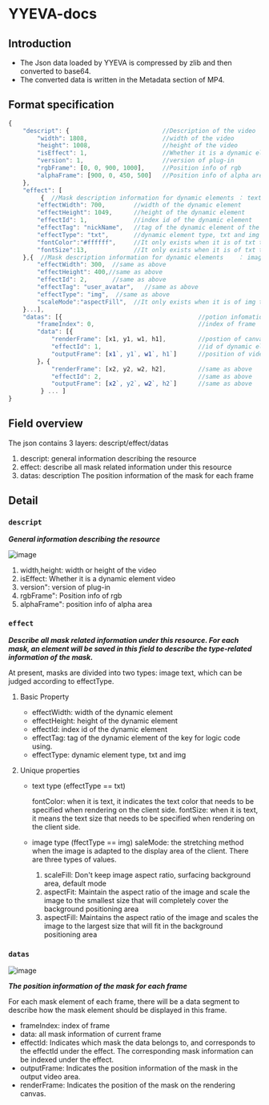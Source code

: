# YYEVA-docs

## Introduction

* The Json data loaded by YYEVA is compressed by zlib and then converted to base64.
* The converted data is written in the Metadata section of MP4.

## Format specification

```js
{
	"descript": {                          //Description of the video
		"width": 1808,                     //width of the video
		"height": 1008,                    //height of the video
		"isEffect": 1,                     //Whether it is a dynamic element video
		"version": 1,                      //version of plug-in
		"rgbFrame": [0, 0, 900, 1000],     //Position info of rgb
		"alphaFrame": [900, 0, 450, 500]   //Position info of alpha area
	},
	"effect": [
         {  //Mask description information for dynamic elements ： text type
		"effectWidth": 700,        //width of the dynamic element
		"effectHeight": 1049,      //height of the dynamic element
		"effectId": 1,             //index id of the dynamic element
		"effectTag": "nickName",   //tag of the dynamic element of the key for logic code using.
		"effectType": "txt",       //dynamic element type, txt and img
        "fontColor":"#ffffff",     //It only exists when it is of txt type. If it is not specified on the design side, the default value is specified by the rendering side
        "fontSize":13,             //It only exists when it is of txt type. If it is not specified on the design side, the default value is specified by the rendering side
	},{  //Mask description information for dynamic elements    ： image type
        "effectWidth": 300,  //same as above
        "effectHeight": 400,//same as above
        "effectId": 2,       //same as above
        "effectTag": "user_avatar",   //same as above
        "effectType": "img",  //same as above
        "scaleMode":"aspectFill",  //It only exists when it is of img type. If it is not specified on the design side, the default value is specified by the rendering side
    }...],
	"datas": [{                                      //potion infomation of dynamic element each frame
		"frameIndex": 0,                             //index of frame
		"data": [{       
			"renderFrame": [x1, y1, w1, h1],         //postion of canvas
			"effectId": 1,                           //id of dynamic element
			"outputFrame": [x1`, y1`, w1`, h1`]      //position of video
		}，{       
            "renderFrame": [x2, y2, w2, h2],         //same as above
            "effectId": 2,                           //same as above
            "outputFrame": [x2`, y2`, w2`, h2`]      //same as above
         } ... ]
}
```

## Field overview

The json contains 3 layers: descript/effect/datas

1. descript: general information describing the resource
2. effect: describe all mask related information under this resource
3. datas:	description The position information of the mask for each frame

## Detail

### `descript`

***General information describing the resource***

![image](./img/descript.png)

1. width,height: width or height of the video
2. isEffect: Whether it is a dynamic element video
3. version": version of plug-in
4. rgbFrame": Position info of rgb
5. alphaFrame": position info of alpha area

### `effect`

***Describe all mask related information under this resource. For each mask, an element will be saved in this field to describe the type-related information of the mask.***

At present, masks are divided into two types: image text, which can be judged according to effectType.

1. Basic Property

	* effectWidth: width of the dynamic element
	* effectHeight: height of the dynamic element
	* effectId: index id of the dynamic element
	* effectTag: tag of the dynamic element of the key for logic code using.
	* effectType: dynamic element type, txt and img

2.	Unique properties

	* text type (effectType == txt)

		fontColor: 
when it is text, it indicates the text color that needs to be specified when rendering on the client side.
		fontSize: 
when it is text, it means the text size that needs to be specified when rendering on the client side.

	* image type (ffectType ==  img)
		saleMode: the stretching method when the image is adapted to the display area of ​​the client. There are three types of values.

		1.	scaleFill: Don't keep image aspect ratio, surfacing background area, default mode
		2.	aspectFit: Maintain the aspect ratio of the image and scale the image to the smallest size that will completely cover the background positioning area
		3. 	aspectFill: Maintains the aspect ratio of the image and scales the image to the largest size that will fit in the background positioning area

### `datas`

![image](./img/descript.png)

***The position information of the mask for each frame***

For each mask element of each frame, there will be a data segment to describe how the mask element should be displayed in this frame.

* frameIndex: index of frame
* data: all mask information of current frame
* effectId: Indicates which mask the data belongs to, and corresponds to the effectId under the effect. The corresponding mask information can be indexed under the effect.
* outputFrame: Indicates the position information of the mask in the output video area.
* renderFrame: Indicates the position of the mask on the rendering canvas.
